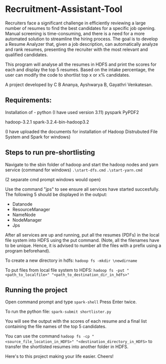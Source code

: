 # Recruitment-Assistant-Tool

Recruiters face a significant challenge in efficiently reviewing a large 
number of resumes to find the best candidates for a specific job opening. 
Manual screening is time-consuming, and there is a need for a more 
automated solution to streamline the hiring process. The goal is to 
develop a Resume Analyzer that, given a job description, can 
automatically analyze and rank resumes, presenting the recruiter with 
the most relevant and qualified candidates. 

This program will analyse all the resumes in HDFS and print the scores for each and display the top 5 resumes.
Based on the intake percentage, the user can modify the code to shortlist top x or x% candidates.

A project developed by C B Ananya, Ayshwarya B, Gayathri Venkatesan.

## Requirements:
Installation of -
python (I have used version 3.11)
pyspark
PyPDF2

hadoop-3.2.1
spark-3.2.4-bin-hadoop3.2

(I have uploaded the documents for installation of Hadoop Distrubuted File System and Spark for windows)

## Steps to run pre-shortlisting

Navigate to the sbin folder of hadoop and start the hadoop nodes and yarn service (command for windows)
```.\start-dfs.cmd```
```.\start-yarn.cmd```

(2 separate cmd prompt windows would open)

Use the command "jps" to see ensure all services have started succesfully. The following 5 should be displayed in the output:
- Datanode
- ResourceManager
- NameNode
- NodeManager
- Jps

After all services are up and running, put all the resumes (PDFs) in the local file system into HDFS using the put command. (Note, all the filenames have to be unique. Hence, it is advised to number all the files with a prefix using a program beforehand).

To create a new directory in hdfs:
```hadoop fs -mkdir \newdirname```

To put files from local file system to HDFS:
```hadoop fs -put "<path_to_localfile>" "<path_to_destination_dir_in_hdfs>"```

## Running the project
Open command prompt and type ```spark-shell```
Press Enter twice.

To run the python file: ```spark-submit shortlister.py```

You will see the output with the scores of each resume and a final list containing the file names of the top 5 candidates.

You can use the command ```hadoop fs -cp "<source_file_location_in_HDFS>" "<destination_directory_in_HDFS>``` to transfer the shortlisted resumes into another folder in HDFS.

Here's to this project making your life easier. Cheers!



